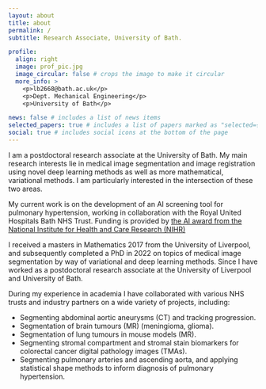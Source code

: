 ```yaml
---
layout: about
title: about
permalink: /
subtitle: Research Associate, University of Bath.

profile:
  align: right
  image: prof_pic.jpg
  image_circular: false # crops the image to make it circular
  more_info: >
    <p>lb2668@bath.ac.uk</p>
    <p>Dept. Mechanical Engineering</p>
    <p>University of Bath</p>

news: false # includes a list of news items
selected_papers: true # includes a list of papers marked as "selected={true}"
social: true # includes social icons at the bottom of the page
---
```


I am a postdoctoral research associate at the University of Bath. 
My main research interests lie in medical image segmentation and image registration using novel deep learning methods as well as more mathematical, variational methods. I am particularly interested in the intersection of these two areas.

My current work is on the development of an AI screening tool for pulmonary hypertension, working in collaboration with the Royal United Hospitals Bath NHS Trust.
Funding is provided by [the AI award from the National Institute for Health and Care Research (NIHR)](https://www.nihr.ac.uk/explore-nihr/funding-programmes/ai-award.htm)

I received a masters in Mathematics 2017 from the University of Liverpool, and subsequently completed a PhD in 2022 on topics of medical image segmentation by way of variational and deep learning methods. Since I have worked as a postdoctoral research associate at the University of Liverpool and University of Bath.

During my experience in academia I  have collaborated with various NHS trusts and industry partners on a wide variety of projects, including: 
* Segmenting abdominal aortic aneurysms (CT) and tracking progression.
* Segmentation of brain tumours (MR) (meningioma, glioma).
* Segmentation of lung tumours in mouse models (MR).
* Segmenting stromal compartment and stromal stain biomarkers for colorectal cancer digital pathology images (TMAs).
* Segmenting pulmonary arteries and ascending aorta, and applying statistical shape methods to inform diagnosis of pulmonary hypertension. 
